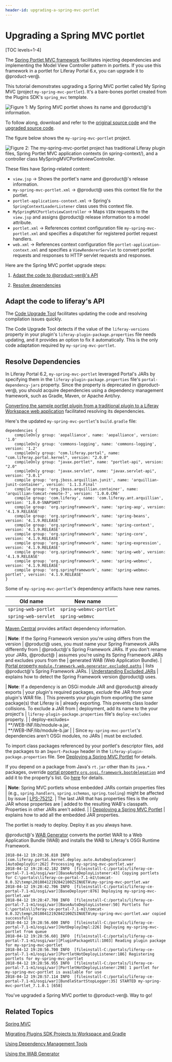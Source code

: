 ```yaml
---
header-id: upgrading-a-spring-mvc-portlet
---
```


# Upgrading a Spring MVC portlet

[TOC levels=1-4]

The [Spring Portlet MVC framework](https://docs.spring.io/spring/docs/current/spring-framework-reference/html/portlet.html)
facilitates injecting dependencies and implementing the Model View Controller
pattern in portlets. If you use this framework in a portlet for Liferay Portal
6.x, you can upgrade it to @product-ver@. 

This tutorial demonstrates upgrading a Spring MVC portlet called My Spring MVC
(project `my-spring-mvc-portlet`). It's a bare-bones portlet created from the
Plugins SDK's `spring_mvc` template. 

![Figure 1: My Spring MVC portlet shows its name and @product@'s information.](../../../../images/upgraded-spring-mvc-portlet.png)

To follow along, download and refer to the
[original source code](https://portal.liferay.dev/documents/113763090/114000186/my-spring-mvc-portlet-pre-7-0-upgrade.zip)
and the 
[upgraded source code](https://portal.liferay.dev/documents/113763090/114000653/my-spring-mvc-portlet-post-7-1-upgrade.zip).

The figure below shows the `my-spring-mvc-portlet` project.

![Figure 2: The `my-spring-mvc-portlet` project has traditional Liferay plugin files, Spring Portlet MVC application contexts (in `spring-context/`), and a controller class `MySpringMVCPortletviewController`. ](../../../../images/upgrading-spring-mvc-portlets-folder-structure.png)

These files have Spring-related content:

-   `view.jsp` &rarr; Shows the portlet's name and @product@'s release
    information.
-   `my-spring-mvc-portlet.xml` &rarr; @product@ uses this context file for the
    portlet.
-   `portlet-applications-context.xml` &rarr; Spring's
    `SpringContextLoaderListener` class uses this context file. 
-   `MySpringMVCPortletviewController` &rarr; Maps `VIEW` requests to the
    `view.jsp` and assigns @product@ release information to a model attribute.
-   `portlet.xml` &rarr; References context configuration file
    `my-spring-mvc-portlet.xml` and specifies a dispatcher for registered
    portlet request handlers.
-   `web.xml` &rarr; References context configuration file
    `portlet-application-context.xml` and specifies a `ViewRendererServlet` to
    convert portlet requests and responses to HTTP servlet requests and
    responses.

Here are the Spring MVC portlet upgrade steps:

1.  [Adapt the code to @product-ver@'s API](#adapt-the-code-to-liferays-api)

2.  [Resolve dependencies](#resolve-dependencies)

## Adapt the code to liferay's API

The
[Code Upgrade Tool](/docs/7-1/tutorials/-/knowledge_base/t/adapting-to-liferay-7s-api-with-the-code-upgrade-tool)
facilitates updating the code and resolving compilation issues quickly.

The Code Upgrade Tool detects if the value of the `liferay-versions` property in
your plugin's `liferay-plugin-package.properties` file needs updating, and it
provides an option to fix it automatically. This is the only code adaptation
required by `my-spring-mvc-portlet`. 

## Resolve Dependencies

In Liferay Portal 6.2, `my-spring-mvc-portlet` leveraged Portal's JARs by
specifying them in the `liferay-plugin-package.properties` file's
`portal-dependency-jars` property. Since the property is deprecated in
@product-ver@, you should acquire dependencies using a dependency management
framework, such as Gradle, Maven, or Apache Ant/Ivy.

[Converting the sample portlet plugin from a traditional plugin to a Liferay Workspace web application](/docs/7-1/tutorials/-/knowledge_base/t/migrating-traditional-plugins-to-workspace-web-applications)
facilitated resolving its dependencies. 

Here's the updated `my-spring-mvc-portlet`'s `build.gradle` file:

    dependencies {
    	compileOnly group: 'aopalliance', name: 'aopalliance', version: '1.0'
    	compileOnly group: 'commons-logging', name: 'commons-logging', version: '1.2'
    	compileOnly group: "com.liferay.portal", name: "com.liferay.portal.kernel", version: "2.0.0"
    	compileOnly group: "javax.portlet", name: "portlet-api", version: "2.0"
    	compileOnly group: "javax.servlet", name: "javax.servlet-api", version: "3.0.1"
    	compile group: 'org.jboss.arquillian.junit', name: 'arquillian-junit-container', version: '1.1.3.Final'
    	compile group: 'org.jboss.arquillian.container', name: 'arquillian-tomcat-remote-7', version: '1.0.0.CR6'
    	compile group: 'com.liferay', name: 'com.liferay.ant.arquillian', version: '1.0.0-SNAPSHOT'
    	compile group: 'org.springframework', name: 'spring-aop', version: '4.1.9.RELEASE'
    	compile group: 'org.springframework', name: 'spring-beans', version: '4.1.9.RELEASE'
    	compile group: 'org.springframework', name: 'spring-context', version: '4.1.9.RELEASE'
    	compile group: 'org.springframework', name: 'spring-core', version: '4.1.9.RELEASE'
    	compile group: 'org.springframework', name: 'spring-expression', version: '4.1.9.RELEASE'
    	compile group: 'org.springframework', name: 'spring-web', version: '4.1.9.RELEASE'
    	compile group: 'org.springframework', name: 'spring-webmvc', version: '4.1.9.RELEASE'
    	compile group: 'org.springframework', name: 'spring-webmvc-portlet', version: '4.1.9.RELEASE'
    }

Some of `my-spring-mvc-portlet`'s dependency artifacts have new names. 

 Old name | New name |
 -------- | -------- |
 `spring-web-portlet` | `spring-webmvc-portlet` |
 `spring-web-servlet` | `spring-webmvc` |

[Maven Central](https://search.maven.org/) provides artifact dependency
information. 

| **Note**: If the Spring Framework version you're using differs from the version
| @product@ uses, you must name your Spring Framework JARs differently from
| @product@'s Spring Framework JARs. If you don't rename your JARs, @product@
| assumes you're using its Spring Framework JARs and excludes yours from the
| generated WAB (Web Application Bundle).
| [Portal property `module.framework.web.generator.excluded.paths`](https://docs.liferay.com/ce/portal/7.1-latest/propertiesdoc/portal.properties.html#Module%20Framework)
| lists @product@'s Spring Framework JARs.
| [Understanding Excluded JARs](/docs/7-1/tutorials/-/knowledge_base/t/resolving-a-plugins-dependencies#understanding-excluded-jars)
| explains how to detect the Spring Framework version @product@ uses.

| **Note**: If a dependency is an OSGi module JAR and @product@ already exports
| your plugin's required packages, *exclude* the JAR from your plugin's WAR file.
| This prevents your plugin from exporting the same package(s) that Liferay is
| already exporting. This prevents class loader collisions. To exclude a JAR from
| deployment, add its name to the your project's
| `liferay-plugin-package.properties` file's `deploy-excludes` property.
| 
|     deploy-excludes=\
|         **/WEB-INF/lib/module-a.jar,\
|         **/WEB-INF/lib/module-b.jar
| 
| Since `my-spring-mvc-portlet`'s dependencies aren't OSGi modules, no JARs
| must be excluded.

To import class packages referenced by your portlet's descriptor files, add the
packages to an `Import-Package` header in the
`liferay-plugin-package.properties` file. See 
[Deploying a Spring MVC Portlet](/docs/7-1/tutorials/-/knowledge_base/t/deploying-a-spring-mvc-portlet)
for details.

If you depend on a package from Java's `rt.jar` other than its `java.*`
packages, override
[portal property `org.osgi.framework.bootdelegation`](@platform-ref@/7.1-latest/propertiesdoc/portal.properties.html#Module%20Framework)
and add it to the property's list. Go [here](/docs/7-1/tutorials/-/knowledge_base/t/resolving-classnotfoundexception-and-noclassdeffounderror-in-osgi-bundles#case-4-the-missing-class-belongs-to-a-java-runtime-package)
for details. 

| **Note**: Spring MVC portlets whose embedded JARs contain properties files
| (e.g., `spring.handlers`, `spring.schemas`, `spring.tooling`) might be affected
| by issue
| [LPS-75212](https://issues.liferay.com/browse/LPS-75212).
| The last JAR that has properties files is the only JAR whose properties are
| added to the resulting WAB's classpath. Properties in other JARs aren't added.
| 
| [Depploying a Spring MVC Portlet](/docs/7-1/tutorials/-/knowledge_base/t/deploying-a-spring-mvc-portlet)
| explains how to add all the embedded JAR properties.

The portlet is ready to deploy. Deploy it as you always have.

@product@'s
[WAB Generator](/docs/7-1/tutorials/-/knowledge_base/t/using-the-wab-generator)
converts the portlet WAR to a Web Application Bundle (WAB) and installs the WAB
to Liferay's OSGi Runtime Framework. 

    2018-04-12 19:28:36.810 INFO  [com.liferay.portal.kernel.deploy.auto.AutoDeployScanner][AutoDeployDir:262] Processing my-spring-mvc-portlet.war
    2018-04-12 19:28:42.182 INFO  [fileinstall-C:/portals/liferay-ce-portal-7.1-m1/osgi/war][BaseAutoDeployListener:43] Copying portlets for C:\portals\liferay-ce-portal-7.1-m1\tomcat-8.0.32\temp\20180412192842100ZSINUETA\my-spring-mvc-portlet.war
    2018-04-12 19:28:42.706 INFO  [fileinstall-C:/portals/liferay-ce-portal-7.1-m1/osgi/war][BaseDeployer:876] Deploying my-spring-mvc-portlet.war
    2018-04-12 19:28:47.708 INFO  [fileinstall-C:/portals/liferay-ce-portal-7.1-m1/osgi/war][BaseAutoDeployListener:50] Portlets for C:\portals\liferay-ce-portal-7.1-m1\tomcat-8.0.32\temp\20180412192842100ZSINUETA\my-spring-mvc-portlet.war copied successfully
    2018-04-12 19:28:56.600 INFO  [fileinstall-C:/portals/liferay-ce-portal-7.1-m1/osgi/war][HotDeployImpl:226] Deploying my-spring-mvc-portlet from queue
    2018-04-12 19:28:56.601 INFO  [fileinstall-C:/portals/liferay-ce-portal-7.1-m1/osgi/war][PluginPackageUtil:1003] Reading plugin package for my-spring-mvc-portlet
    2018-04-12 19:28:56.700 INFO  [fileinstall-C:/portals/liferay-ce-portal-7.1-m1/osgi/war][PortletHotDeployListener:186] Registering portlets for my-spring-mvc-portlet
    2018-04-12 19:28:56.955 INFO  [fileinstall-C:/portals/liferay-ce-portal-7.1-m1/osgi/war][PortletHotDeployListener:298] 1 portlet for my-spring-mvc-portlet is available for use
    2018-04-12 19:28:57.114 INFO  [fileinstall-C:/portals/liferay-ce-portal-7.1-m1/osgi/war][BundleStartStopLogger:35] STARTED my-spring-mvc-portlet_7.1.0.1 [658]

You've upgraded a Spring MVC portlet to @product-ver@. Way to go!

## Related Topics

[Spring MVC](/docs/7-1/tutorials/-/knowledge_base/t/spring-mvc)

[Migrating Plugins SDK Projects to Workspace and Gradle](/docs/7-1/tutorials/-/knowledge_base/t/migrating-traditional-plugins-to-workspace-web-applications)

[Using Dependency Management Tools](/docs/7-1/tutorials/-/knowledge_base/t/resolving-a-plugins-dependencies#using-a-dependency-management-tool)

[Using the WAB Generator](/docs/7-1/tutorials/-/knowledge_base/t/using-the-wab-generator)
